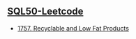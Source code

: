 
## [SQL50-Leetcode](https://leetcode.com/studyplan/top-sql-50/)

- [1757. Recyclable and Low Fat Products](https://leetcode.com/problems/recyclable-and-low-fat-products/description/?envType=study-plan-v2&envId=top-sql-50)
